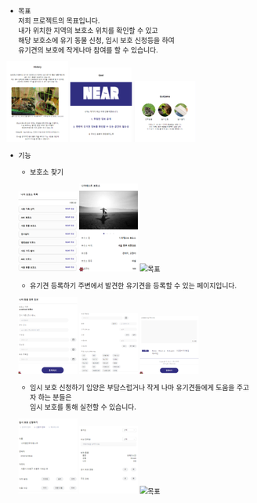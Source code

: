 - 목표</br>
  저희 프로젝트의 목표입니다.<br/>
  내가 위치한 지역의 보호소 위치를 확인할 수 있고</br>
  해당 보호소에 유기 동물 신청, 임시 보호 신청등을 하여 </br>
  유기견의 보호에 작게나마 참여를 할 수 있습니다.
<p align="left" width="100%" height="50%">
  <img src="./img/history.PNG" width="25%" alt="목표"></img>
  <img src="./img/goal.PNG" width="25%" alt="목표"></img>
  <img src="./img/outcome.PNG" width="25%" alt="목표"></img>
</p>

- 기능
  - 보호소 찾기
  <p align="left" width="100%" height="50%">
    <img src="./img/shelter.PNG" width="25%" alt="목표"></img>
    <img src="./img/shelter2.PNG" width="25%" alt="목표"></img>
    <img src="./img/shelter3.PNG" width="25%" alt="목표"></img>
  </p>

  - 유기견 등록하기
  주변에서 발견한 유기견을 등록할 수 있는 페이지입니다.
  <p align="left" width="100%" height="50%">
    <img src="./img/lost.PNG" width="25%" alt="목표"></img>
    <img src="./img/lost2.PNG" width="25%" alt="목표"></img>
    <img src="./img/lost3.PNG" width="25%" alt="목표"></img>
  </p>

  - 임시 보호 신청하기
  입양은 부담스럽거나 작게 나마 유기견들에게 도움을 주고자 하는 분들은</br>
  임시 보호를 통해 실천할 수 있습니다.
   <p align="left" width="100%" height="50%">
    <img src="./img/foster.PNG" width="25%" alt="목표"></img>
    <img src="./img/foster2.PNG" width="25%" alt="목표"></img>
    <img src="./img/foster3.PNG" width="25%" alt="목표"></img>
  </p>
  
